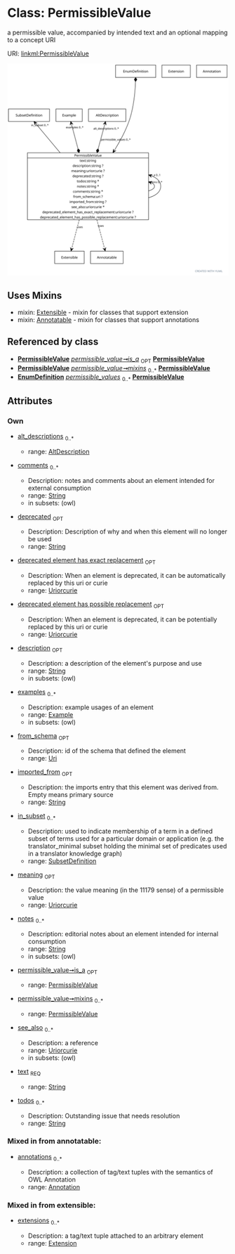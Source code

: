 
# Class: PermissibleValue


a permissible value, accompanied by intended text and an optional mapping to a concept URI

URI: [linkml:PermissibleValue](https://w3id.org/linkml/PermissibleValue)


![img](images/PermissibleValue.svg)

## Uses Mixins

 *  mixin: [Extensible](Extensible.md) - mixin for classes that support extension
 *  mixin: [Annotatable](Annotatable.md) - mixin for classes that support annotations

## Referenced by class

 *  **[PermissibleValue](PermissibleValue.md)** *[permissible_value➞is_a](permissible_value_is_a.md)*  <sub>OPT</sub>
  **[PermissibleValue](PermissibleValue.md)**
 *  **[PermissibleValue](PermissibleValue.md)** *[permissible_value➞mixins](permissible_value_mixins.md)*  <sub>0..*</sub>
  **[PermissibleValue](PermissibleValue.md)**
 *  **[EnumDefinition](EnumDefinition.md)** *[permissible_values](permissible_values.md)*  <sub>0..*</sub>
  **[PermissibleValue](PermissibleValue.md)**

## Attributes


### Own

 * [alt_descriptions](alt_descriptions.md)  <sub>0..*</sub>

     * range: [AltDescription](AltDescription.md)
 * [comments](comments.md)  <sub>0..*</sub>

     * Description: notes and comments about an element intended for external consumption
     * range: [String](types/String.md)
     * in subsets: (owl)
 * [deprecated](deprecated.md)  <sub>OPT</sub>

     * Description: Description of why and when this element will no longer be used
     * range: [String](types/String.md)
 * [deprecated element has exact replacement](deprecated_element_has_exact_replacement.md)  <sub>OPT</sub>

     * Description: When an element is deprecated, it can be automatically replaced by this uri or curie
     * range: [Uriorcurie](types/Uriorcurie.md)
 * [deprecated element has possible replacement](deprecated_element_has_possible_replacement.md)  <sub>OPT</sub>

     * Description: When an element is deprecated, it can be potentially replaced by this uri or curie
     * range: [Uriorcurie](types/Uriorcurie.md)
 * [description](description.md)  <sub>OPT</sub>

     * Description: a description of the element's purpose and use
     * range: [String](types/String.md)
     * in subsets: (owl)
 * [examples](examples.md)  <sub>0..*</sub>

     * Description: example usages of an element
     * range: [Example](Example.md)
     * in subsets: (owl)
 * [from_schema](from_schema.md)  <sub>OPT</sub>

     * Description: id of the schema that defined the element
     * range: [Uri](types/Uri.md)
 * [imported_from](imported_from.md)  <sub>OPT</sub>

     * Description: the imports entry that this element was derived from.  Empty means primary source
     * range: [String](types/String.md)
 * [in_subset](in_subset.md)  <sub>0..*</sub>

     * Description: used to indicate membership of a term in a defined subset of terms used for a particular domain or application (e.g. the translator_minimal subset holding the minimal set of predicates used in a translator knowledge graph)
     * range: [SubsetDefinition](SubsetDefinition.md)
 * [meaning](meaning.md)  <sub>OPT</sub>

     * Description: the value meaning (in the 11179 sense) of a permissible value
     * range: [Uriorcurie](types/Uriorcurie.md)
 * [notes](notes.md)  <sub>0..*</sub>

     * Description: editorial notes about an element intended for internal consumption
     * range: [String](types/String.md)
     * in subsets: (owl)
 * [permissible_value➞is_a](permissible_value_is_a.md)  <sub>OPT</sub>

     * range: [PermissibleValue](PermissibleValue.md)
 * [permissible_value➞mixins](permissible_value_mixins.md)  <sub>0..*</sub>

     * range: [PermissibleValue](PermissibleValue.md)
 * [see_also](see_also.md)  <sub>0..*</sub>

     * Description: a reference
     * range: [Uriorcurie](types/Uriorcurie.md)
     * in subsets: (owl)
 * [text](text.md)  <sub>REQ</sub>

     * range: [String](types/String.md)
 * [todos](todos.md)  <sub>0..*</sub>

     * Description: Outstanding issue that needs resolution
     * range: [String](types/String.md)

### Mixed in from annotatable:

 * [annotations](annotations.md)  <sub>0..*</sub>

     * Description: a collection of tag/text tuples with the semantics of OWL Annotation
     * range: [Annotation](Annotation.md)

### Mixed in from extensible:

 * [extensions](extensions.md)  <sub>0..*</sub>

     * Description: a tag/text tuple attached to an arbitrary element
     * range: [Extension](Extension.md)
